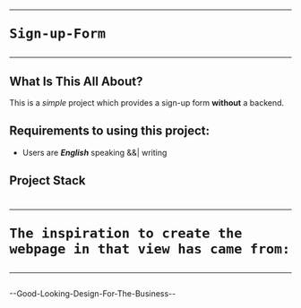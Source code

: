 # <hr>`Sign-up-Form`<hr>
## What Is This All About?
This is a <i>simple</i> project which provides a sign-up form <b>without</b> a backend.

## Requirements to using this project:
- Users are <b><i>English</i></b> speaking &&| writing

## Project Stack



# <hr>`The inspiration to create the webpage in that view has came from:`<hr>
--Good-Looking-Design-For-The-Business-- 
